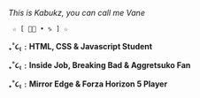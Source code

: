 *This is Kabukz, you can call me Vane*

     ☆ [ 🏳️‍🌈 • ♑ ] ☆
     
**₊˚૮₍﹕HTML, CSS & Javascript Student**

**₊˚૮₍﹕Inside Job, Breaking Bad & Aggretsuko Fan**

**₊˚૮₍﹕Mirror Edge & Forza Horizon 5 Player**


<!---
KabukzDev/KabukzDev is a ✨ special ✨ repository because its `README.md` (this file) appears on your GitHub profile.
You can click the Preview link to take a look at your changes.
--->
